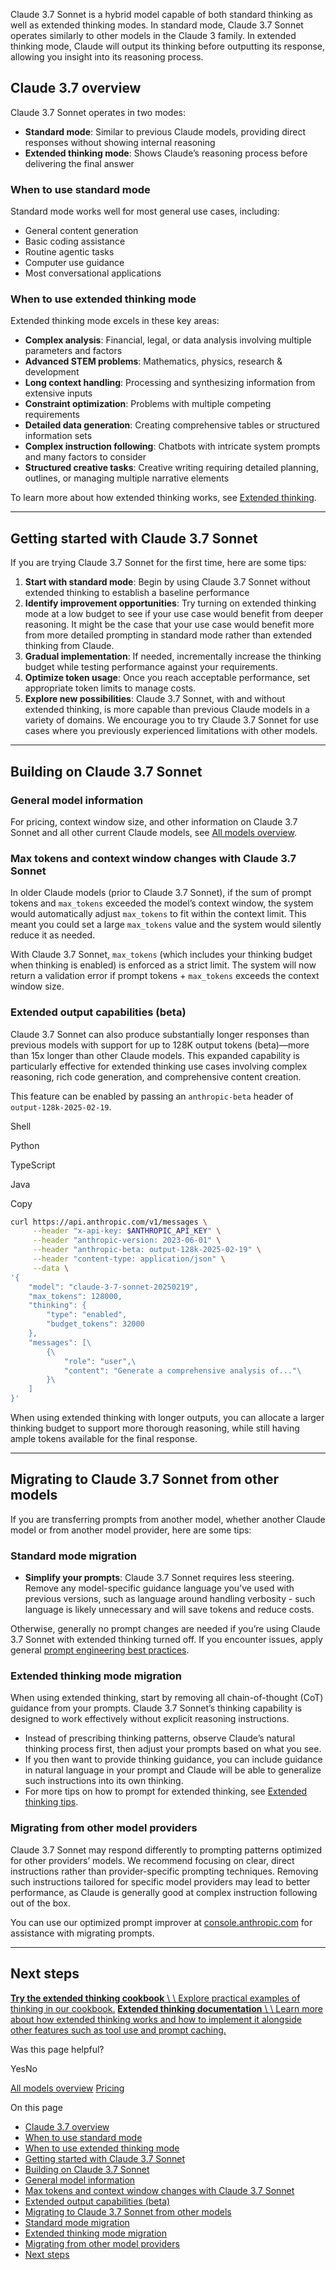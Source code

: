 
Claude 3.7 Sonnet is a hybrid model capable of both standard thinking as well as extended thinking modes. In standard mode, Claude 3.7 Sonnet operates similarly to other models in the Claude 3 family. In extended thinking mode, Claude will output its thinking before outputting its response, allowing you insight into its reasoning process.

## [​](https://docs.anthropic.com/en/docs/about-claude/models/extended-thinking-models\#claude-3-7-overview)  Claude 3.7 overview

Claude 3.7 Sonnet operates in two modes:

- **Standard mode**: Similar to previous Claude models, providing direct responses without showing internal reasoning
- **Extended thinking mode**: Shows Claude’s reasoning process before delivering the final answer

### [​](https://docs.anthropic.com/en/docs/about-claude/models/extended-thinking-models\#when-to-use-standard-mode)  When to use standard mode

Standard mode works well for most general use cases, including:

- General content generation
- Basic coding assistance
- Routine agentic tasks
- Computer use guidance
- Most conversational applications

### [​](https://docs.anthropic.com/en/docs/about-claude/models/extended-thinking-models\#when-to-use-extended-thinking-mode)  When to use extended thinking mode

Extended thinking mode excels in these key areas:

- **Complex analysis**: Financial, legal, or data analysis involving multiple parameters and factors
- **Advanced STEM problems**: Mathematics, physics, research & development
- **Long context handling**: Processing and synthesizing information from extensive inputs
- **Constraint optimization**: Problems with multiple competing requirements
- **Detailed data generation**: Creating comprehensive tables or structured information sets
- **Complex instruction following**: Chatbots with intricate system prompts and many factors to consider
- **Structured creative tasks**: Creative writing requiring detailed planning, outlines, or managing multiple narrative elements

To learn more about how extended thinking works, see [Extended thinking](https://docs.anthropic.com/en/docs/build-with-claude/extended-thinking).

* * *

## [​](https://docs.anthropic.com/en/docs/about-claude/models/extended-thinking-models\#getting-started-with-claude-3-7-sonnet)  Getting started with Claude 3.7 Sonnet

If you are trying Claude 3.7 Sonnet for the first time, here are some tips:

1. **Start with standard mode**: Begin by using Claude 3.7 Sonnet without extended thinking to establish a baseline performance
2. **Identify improvement opportunities**: Try turning on extended thinking mode at a low budget to see if your use case would benefit from deeper reasoning. It might be the case that your use case would benefit more from more detailed prompting in standard mode rather than extended thinking from Claude.
3. **Gradual implementation**: If needed, incrementally increase the thinking budget while testing performance against your requirements.
4. **Optimize token usage**: Once you reach acceptable performance, set appropriate token limits to manage costs.
5. **Explore new possibilities**: Claude 3.7 Sonnet, with and without extended thinking, is more capable than previous Claude models in a variety of domains. We encourage you to try Claude 3.7 Sonnet for use cases where you previously experienced limitations with other models.

* * *

## [​](https://docs.anthropic.com/en/docs/about-claude/models/extended-thinking-models\#building-on-claude-3-7-sonnet)  Building on Claude 3.7 Sonnet

### [​](https://docs.anthropic.com/en/docs/about-claude/models/extended-thinking-models\#general-model-information)  General model information

For pricing, context window size, and other information on Claude 3.7 Sonnet and all other current Claude models, see [All models overview](https://docs.anthropic.com/en/docs/about-claude/models/all-models).

### [​](https://docs.anthropic.com/en/docs/about-claude/models/extended-thinking-models\#max-tokens-and-context-window-changes-with-claude-3-7-sonnet)  Max tokens and context window changes with Claude 3.7 Sonnet

In older Claude models (prior to Claude 3.7 Sonnet), if the sum of prompt tokens and `max_tokens` exceeded the model’s context window, the system would automatically adjust `max_tokens` to fit within the context limit. This meant you could set a large `max_tokens` value and the system would silently reduce it as needed.

With Claude 3.7 Sonnet, `max_tokens` (which includes your thinking budget when thinking is enabled) is enforced as a strict limit. The system will now return a validation error if prompt tokens + `max_tokens` exceeds the context window size.

### [​](https://docs.anthropic.com/en/docs/about-claude/models/extended-thinking-models\#extended-output-capabilities-beta)  Extended output capabilities (beta)

Claude 3.7 Sonnet can also produce substantially longer responses than previous models with support for up to 128K output tokens (beta)—more than 15x longer than other Claude models. This expanded capability is particularly effective for extended thinking use cases involving complex reasoning, rich code generation, and comprehensive content creation.

This feature can be enabled by passing an `anthropic-beta` header of `output-128k-2025-02-19`.

Shell

Python

TypeScript

Java

Copy

```bash
curl https://api.anthropic.com/v1/messages \
     --header "x-api-key: $ANTHROPIC_API_KEY" \
     --header "anthropic-version: 2023-06-01" \
     --header "anthropic-beta: output-128k-2025-02-19" \
     --header "content-type: application/json" \
     --data \
'{
    "model": "claude-3-7-sonnet-20250219",
    "max_tokens": 128000,
    "thinking": {
        "type": "enabled",
        "budget_tokens": 32000
    },
    "messages": [\
        {\
            "role": "user",\
            "content": "Generate a comprehensive analysis of..."\
        }\
    ]
}'

```

When using extended thinking with longer outputs, you can allocate a larger thinking budget to support more thorough reasoning, while still having ample tokens available for the final response.

* * *

## [​](https://docs.anthropic.com/en/docs/about-claude/models/extended-thinking-models\#migrating-to-claude-3-7-sonnet-from-other-models)  Migrating to Claude 3.7 Sonnet from other models

If you are transferring prompts from another model, whether another Claude model or from another model provider, here are some tips:

### [​](https://docs.anthropic.com/en/docs/about-claude/models/extended-thinking-models\#standard-mode-migration)  Standard mode migration

- **Simplify your prompts**: Claude 3.7 Sonnet requires less steering. Remove any model-specific guidance language you’ve used with previous versions, such as language around handling verbosity - such language is likely unnecessary and will save tokens and reduce costs.

Otherwise, generally no prompt changes are needed if you’re using Claude 3.7 Sonnet with extended thinking turned off. If you encounter issues, apply general [prompt engineering best practices](https://docs.anthropic.com/en/docs/build-with-claude/prompt-engineering/overview).

### [​](https://docs.anthropic.com/en/docs/about-claude/models/extended-thinking-models\#extended-thinking-mode-migration)  Extended thinking mode migration

When using extended thinking, start by removing all chain-of-thought (CoT) guidance from your prompts. Claude 3.7 Sonnet’s thinking capability is designed to work effectively without explicit reasoning instructions.

- Instead of prescribing thinking patterns, observe Claude’s natural thinking process first, then adjust your prompts based on what you see.
- If you then want to provide thinking guidance, you can include guidance in natural language in your prompt and Claude will be able to generalize such instructions into its own thinking.
- For more tips on how to prompt for extended thinking, see [Extended thinking tips](https://docs.anthropic.com/en/docs/build-with-claude/prompt-engineering/extended-thinking-tips).

### [​](https://docs.anthropic.com/en/docs/about-claude/models/extended-thinking-models\#migrating-from-other-model-providers)  Migrating from other model providers

Claude 3.7 Sonnet may respond differently to prompting patterns optimized for other providers’ models. We recommend focusing on clear, direct instructions rather than provider-specific prompting techniques. Removing such instructions tailored for specific model providers may lead to better performance, as Claude is generally good at complex instruction following out of the box.

You can use our optimized prompt improver at [console.anthropic.com](https://console.anthropic.com/) for assistance with migrating prompts.

* * *

## [​](https://docs.anthropic.com/en/docs/about-claude/models/extended-thinking-models\#next-steps)  Next steps

[**Try the extended thinking cookbook** \\
\\
Explore practical examples of thinking in our cookbook.](https://github.com/anthropics/anthropic-cookbook/tree/main/extended_thinking) [**Extended thinking documentation** \\
\\
Learn more about how extended thinking works and how to implement it alongside other features such as tool use and prompt caching.](https://docs.anthropic.com/en/docs/build-with-claude/extended-thinking)

Was this page helpful?

YesNo

[All models overview](https://docs.anthropic.com/en/docs/about-claude/models/all-models) [Pricing](https://docs.anthropic.com/en/docs/about-claude/pricing)

On this page

- [Claude 3.7 overview](https://docs.anthropic.com/en/docs/about-claude/models/extended-thinking-models#claude-3-7-overview)
- [When to use standard mode](https://docs.anthropic.com/en/docs/about-claude/models/extended-thinking-models#when-to-use-standard-mode)
- [When to use extended thinking mode](https://docs.anthropic.com/en/docs/about-claude/models/extended-thinking-models#when-to-use-extended-thinking-mode)
- [Getting started with Claude 3.7 Sonnet](https://docs.anthropic.com/en/docs/about-claude/models/extended-thinking-models#getting-started-with-claude-3-7-sonnet)
- [Building on Claude 3.7 Sonnet](https://docs.anthropic.com/en/docs/about-claude/models/extended-thinking-models#building-on-claude-3-7-sonnet)
- [General model information](https://docs.anthropic.com/en/docs/about-claude/models/extended-thinking-models#general-model-information)
- [Max tokens and context window changes with Claude 3.7 Sonnet](https://docs.anthropic.com/en/docs/about-claude/models/extended-thinking-models#max-tokens-and-context-window-changes-with-claude-3-7-sonnet)
- [Extended output capabilities (beta)](https://docs.anthropic.com/en/docs/about-claude/models/extended-thinking-models#extended-output-capabilities-beta)
- [Migrating to Claude 3.7 Sonnet from other models](https://docs.anthropic.com/en/docs/about-claude/models/extended-thinking-models#migrating-to-claude-3-7-sonnet-from-other-models)
- [Standard mode migration](https://docs.anthropic.com/en/docs/about-claude/models/extended-thinking-models#standard-mode-migration)
- [Extended thinking mode migration](https://docs.anthropic.com/en/docs/about-claude/models/extended-thinking-models#extended-thinking-mode-migration)
- [Migrating from other model providers](https://docs.anthropic.com/en/docs/about-claude/models/extended-thinking-models#migrating-from-other-model-providers)
- [Next steps](https://docs.anthropic.com/en/docs/about-claude/models/extended-thinking-models#next-steps)